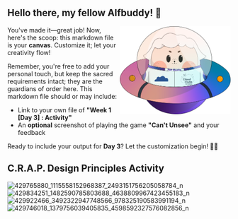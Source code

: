 ## Hello there, my fellow Alfbuddy! 💖

<img align="right" width="250px" src="../../assets/alf/alf-ufo.png">

You've made it—great job! Now, here's the scoop: this markdown file is your **canvas**. Customize it; let your creativity flow!

Remember, you're free to add your personal touch, but keep the sacred requirements intact; they are the guardians of order here. This markdown file should or may include:
- Link to your own file of **"Week 1 [Day 3] : Activity"**
- An **optional** screenshot of playing the game **"Can't Unsee"** and your feedback

Ready to include your output for **Day 3**? Let the customization begin! 🚀✨

<!-- You may now delete and modify the content of this file -->

## C.R.A.P. Design Principles Activity
![429765880_1115558152968387_2493151756205058784_n](https://github.com/vang-o-gh/AWSCC-CodeQuest-UI-UX/assets/143880834/6f9be905-b7ad-4212-8f31-695567585d78)
![429834251_1482590785803688_4638809967423455183_n](https://github.com/vang-o-gh/AWSCC-CodeQuest-UI-UX/assets/143880834/2b632370-def0-4c15-a97f-34fd23e4df0d)
![429922466_3492322947748566_978325190583991194_n](https://github.com/vang-o-gh/AWSCC-CodeQuest-UI-UX/assets/143880834/d6eb59a3-d95f-482d-9b71-a25ddae0188f)
![429746018_1379756039405835_4598592327576082856_n](https://github.com/vang-o-gh/AWSCC-CodeQuest-UI-UX/assets/143880834/bfbe5075-ed4c-4588-8cae-a4e39633f0ed)
